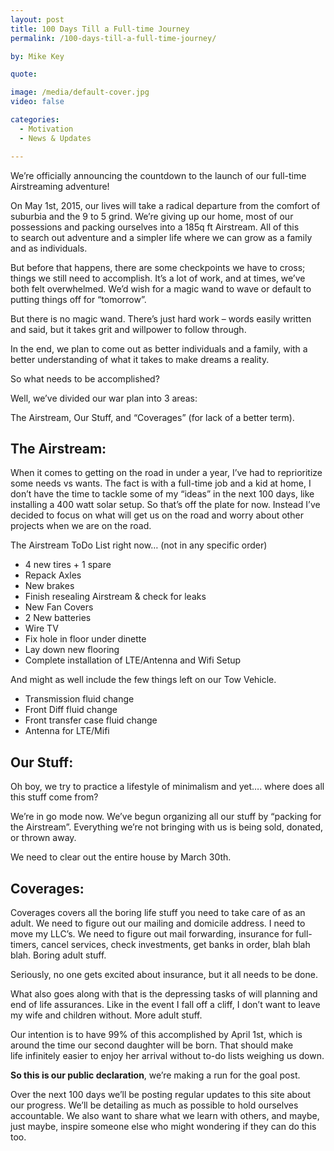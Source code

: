```yaml
---
layout: post
title: 100 Days Till a Full-time Journey
permalink: /100-days-till-a-full-time-journey/

by: Mike Key

quote: 

image: /media/default-cover.jpg
video: false

categories:
  - Motivation
  - News & Updates

---
```


We’re officially announcing the countdown to the launch of our full-time Airstreaming adventure!

On May 1st, 2015, our lives will take a radical departure from the comfort of suburbia and the 9 to 5 grind. We’re giving up our home, most of our possessions and packing ourselves into a 185q ft Airstream. All of this to search out adventure and a simpler life where we can grow as a family and as individuals.

But before that happens, there are some checkpoints we have to cross; things we still need to accomplish. It’s a lot of work, and at times, we’ve both felt overwhelmed. We&#8217;d wish for a magic wand to wave or default to putting things off for “tomorrow”.

But there is no magic wand. There&#8217;s just hard work &#8211; words easily written and said, but it takes grit and willpower to follow through.

In the end, we plan to come out as better individuals and a family, with a better understanding of what it takes to make dreams a reality.

So what needs to be accomplished?

<!--more-->Well, we’ve divided our war plan into 3 areas:

The Airstream, Our Stuff, and “Coverages” (for lack of a better term).

## The Airstream:

When it comes to getting on the road in under a year, I’ve had to reprioritize some needs vs wants. The fact is with a full-time job and a kid at home, I don’t have the time to tackle some of my “ideas” in the next 100 days, like installing a 400 watt solar setup. So that’s off the plate for now. Instead I’ve decided to focus on what will get us on the road and worry about other projects when we are on the road.

The Airstream ToDo List right now&#8230; (not in any specific order)

  * 4 new tires + 1 spare
  * Repack Axles
  * New brakes
  * Finish resealing Airstream & check for leaks
  * New Fan Covers
  * 2 New batteries
  * Wire TV
  * Fix hole in floor under dinette
  * Lay down new flooring
  * Complete installation of LTE/Antenna and Wifi Setup

And might as well include the few things left on our Tow Vehicle.

  * Transmission fluid change
  * Front Diff fluid change
  * Front transfer case fluid change
  * Antenna for LTE/Mifi

## Our Stuff:

Oh boy, we try to practice a lifestyle of minimalism and yet…. where does all this stuff come from?

We’re in go mode now. We’ve begun organizing all our stuff by “packing for the Airstream”. Everything we&#8217;re not bringing with us is being sold, donated, or thrown away.

We need to clear out the entire house by March 30th.

## Coverages:

Coverages covers all the boring life stuff you need to take care of as an adult. We need to figure out our mailing and domicile address. I need to move my LLC’s. We need to figure out mail forwarding, insurance for full-timers, cancel services, check investments, get banks in order, blah blah blah. Boring adult stuff.

Seriously, no one gets excited about insurance, but it all needs to be done.

What also goes along with that is the depressing tasks of will planning and end of life assurances. Like in the event I fall off a cliff, I don’t want to leave my wife and children without. More adult stuff.

Our intention is to have 99% of this accomplished by April 1st, which is around the time our second daughter will be born. That should make life infinitely easier to enjoy her arrival without to-do lists weighing us down.

**So this is our public declaration**, we&#8217;re making a run for the goal post.

Over the next 100 days we&#8217;ll be posting regular updates to this site about our progress. We&#8217;ll be detailing as much as possible to hold ourselves accountable. We also want to share what we learn with others, and maybe, just maybe, inspire someone else who might wondering if they can do this too.